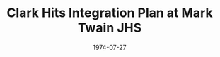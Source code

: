 --- 
draft: true
docset: how-did-nyc-segregate
bundle: school-governance-democratic-control
title: Clark Hits Integration Plan at Mark Twain JHS
featured: clark-hits-integration-plan.jpg
featuredAlt: Newspaper clipping
layout: "tc-single"
hasContentInGallery: true
date: 1974-07-27
--- 
